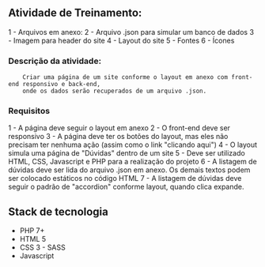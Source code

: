 ## Atividade de Treinamento:
1 - Arquivos em anexo:
2 - Arquivo .json para simular um banco de dados
3 - Imagem para header do site
4 - Layout do site
5 - Fontes
6 - Ícones

### Descrição da atividade:
```
    Criar uma página de um site conforme o layout em anexo com front-end responsivo e back-end,
    onde os dados serão recuperados de um arquivo .json.
```

### Requisitos
1 - A página deve seguir o layout em anexo
2 - O front-end deve ser responsivo
3 - A página deve ter os botões do layout, mas eles não precisam ter nenhuma ação (assim como o link "clicando aqui")
4 - O layout simula uma página de "Dúvidas" dentro de um site
5 - Deve ser utilizado HTML, CSS, Javascript e PHP para a realização do projeto
6 - A listagem de dúvidas deve ser lida do arquivo .json em anexo. Os demais textos podem ser colocado estáticos no código HTML
7 - A listagem de dúvidas deve seguir o padrão de "accordion" conforme layout, quando clica expande.

## Stack de tecnologia
- PHP 7+
- HTML 5
- CSS 3 - SASS
- Javascript
